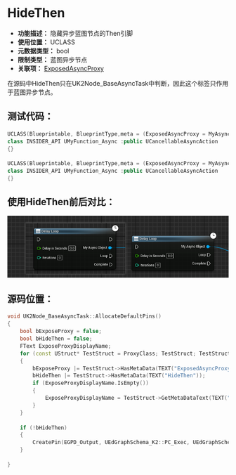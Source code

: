 ﻿# HideThen

- **功能描述：** 隐藏异步蓝图节点的Then引脚
- **使用位置：** UCLASS
- **元数据类型：** bool
- **限制类型：** 蓝图异步节点
- **关联项：** [ExposedAsyncProxy](../ExposedAsyncProxy/ExposedAsyncProxy.md)

在源码中HideThen只在UK2Node_BaseAsyncTask中判断，因此这个标签只作用于蓝图异步节点。

## 测试代码：

```cpp
UCLASS(Blueprintable, BlueprintType,meta = (ExposedAsyncProxy = MyAsyncObject))
class INSIDER_API UMyFunction_Async :public UCancellableAsyncAction
{}

UCLASS(Blueprintable, BlueprintType,meta = (ExposedAsyncProxy = MyAsyncObject,HideThen))
class INSIDER_API UMyFunction_Async :public UCancellableAsyncAction
{}
```

## 使用HideThen前后对比：

![Untitled](Untitled.png)

## 源码位置：

```cpp
void UK2Node_BaseAsyncTask::AllocateDefaultPins()
{
	bool bExposeProxy = false;
	bool bHideThen = false;
	FText ExposeProxyDisplayName;
	for (const UStruct* TestStruct = ProxyClass; TestStruct; TestStruct = TestStruct->GetSuperStruct())
	{
		bExposeProxy |= TestStruct->HasMetaData(TEXT("ExposedAsyncProxy"));
		bHideThen |= TestStruct->HasMetaData(TEXT("HideThen"));
		if (ExposeProxyDisplayName.IsEmpty())
		{
			ExposeProxyDisplayName = TestStruct->GetMetaDataText(TEXT("ExposedAsyncProxy"));
		}
	}

	if (!bHideThen)
	{
		CreatePin(EGPD_Output, UEdGraphSchema_K2::PC_Exec, UEdGraphSchema_K2::PN_Then);
	}

}
```
